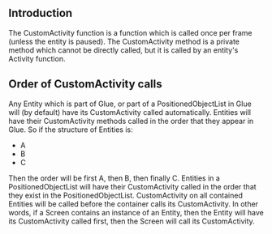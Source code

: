 ## Introduction

The CustomActivity function is a function which is called once per frame (unless the entity is paused). The CustomActivity method is a private method which cannot be directly called, but it is called by an entity's Activity function.

## Order of CustomActivity calls

Any Entity which is part of Glue, or part of a PositionedObjectList in Glue will (by default) have its CustomActivity called automatically. Entities will have their CustomActivity methods called in the order that they appear in Glue. So if the structure of Entities is:

-   A
-   B
-   C

Then the order will be first A, then B, then finally C. Entities in a PositionedObjectList will have their CustomActivity called in the order that they exist in the PositionedObjectList. CustomActivity on all contained Entities will be called before the container calls its CustomActivity. In other words, if a Screen contains an instance of an Entity, then the Entity will have its CustomActivity called first, then the Screen will call its CustomActivity.
